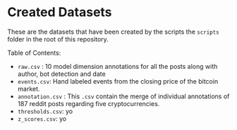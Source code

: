 # Created Datasets

These are the datasets that have been created by the scripts the `scripts` folder in the root of this repository.

Table of Contents:
- `raw.csv` : 10 model dimension annotations for all the posts along with author, bot detection and date
- `events.csv`: Hand labeled events from the closing price of the bitcoin market. 
- `annotation.csv` : This `.csv` contain the merge of individual annotations of 187 reddit posts regarding five cryptocurrencies.
- `thresholds.csv`: yo
- `z_scores.csv`: yo
